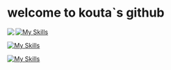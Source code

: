# welcome to kouta`s github
<div>

<a href="https://github.com/anuraghazra/github-readme-stats">
  <img align="left" src="https://github-readme-stats.vercel.app/api/top-langs/?username=kouta222" />
</a>               
</div>  

                    

[![My Skills](https://skillicons.dev/icons?i=js,ts,php,html,css,java)](https://skillicons.dev)

[![My Skills](https://skillicons.dev/icons?i=react,nextjs,nest,laravel)](https://skillicons.dev)

[![My Skills](https://skillicons.dev/icons?i=docker,firebase,graphql)](https://skillicons.dev)

<!--
**kouta222/kouta222** is a ✨ _special_ ✨ repository because its `README.md` (this file) appears on your GitHub profile.

Here are some ideas to get you started:

- 🔭 I’m currently working on ...
- 🌱 I’m currently learning ...
- 👯 I’m looking to collaborate on ...
- 🤔 I’m looking for help with ...
- 💬 Ask me about ...
- 📫 How to reach me: ...
- 😄 Pronouns: ...
- ⚡ Fun fact: ...
-->

